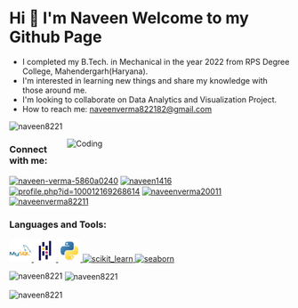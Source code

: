 # Hi 👋 I'm Naveen Welcome to my Github Page
- I completed my B.Tech. in Mechanical in the year 2022 from RPS Degree College, Mahendergarh(Haryana).
- I'm interested in learning new things and share my knowledge with those around me.
- I'm looking to collaborate on Data Analytics and Visualization Project.
- How to reach me: naveenverma822182@gmail.com
<!--
**Naveen8221/Naveen8221** is a ✨ _special_ ✨ repository because its `README.md` (this file) appears on your GitHub profile.

Here are some ideas to get you started:

- 🔭 I’m currently working on ...
- 🌱 I’m currently learning ...
- 👯 I’m looking to collaborate on ...
- 🤔 I’m looking for help with ...
- 💬 Ask me about ...
- 📫 How to reach me: ...
- 😄 Pronouns: ...
- ⚡ Fun fact: ...
-->
<p align="left"> <img src="https://komarev.com/ghpvc/?username=naveen8221&label=Profile%20views&color=0e75b6&style=flat" alt="naveen8221" /> </p>
<img align="right" alt="Coding" width="400" src="https://cdn.dribbble.com/users/1162077/screenshots/3848914/programmer.gif">

<h3 align="left">Connect with me:</h3>
<p align="left">
<a href="https://linkedin.com/in/naveen-verma-5860a0240" target="blank"><img align="center" src="https://raw.githubusercontent.com/rahuldkjain/github-profile-readme-generator/master/src/images/icons/Social/linked-in-alt.svg" alt="naveen-verma-5860a0240" height="30" width="40" /></a>
<a href="https://kaggle.com/naveen1416" target="blank"><img align="center" src="https://raw.githubusercontent.com/rahuldkjain/github-profile-readme-generator/master/src/images/icons/Social/kaggle.svg" alt="naveen1416" height="30" width="40" /></a>
<a href="https://fb.com/profile.php?id=100012169268614" target="blank"><img align="center" src="https://raw.githubusercontent.com/rahuldkjain/github-profile-readme-generator/master/src/images/icons/Social/facebook.svg" alt="profile.php?id=100012169268614" height="30" width="40" /></a>
<a href="https://instagram.com/naveenverma20011" target="blank"><img align="center" src="https://raw.githubusercontent.com/rahuldkjain/github-profile-readme-generator/master/src/images/icons/Social/instagram.svg" alt="naveenverma20011" height="30" width="40" /></a>
<a href="https://www.hackerrank.com/naveenverma82211" target="blank"><img align="center" src="https://raw.githubusercontent.com/rahuldkjain/github-profile-readme-generator/master/src/images/icons/Social/hackerrank.svg" alt="naveenverma82211" height="30" width="40" /></a>
</p>

<h3 align="left">Languages and Tools:</h3>
<p align="left"> <a href="https://www.mysql.com/" target="_blank" rel="noreferrer"> <img src="https://raw.githubusercontent.com/devicons/devicon/master/icons/mysql/mysql-original-wordmark.svg" alt="mysql" width="40" height="40"/> </a> <a href="https://pandas.pydata.org/" target="_blank" rel="noreferrer"> <img src="https://raw.githubusercontent.com/devicons/devicon/2ae2a900d2f041da66e950e4d48052658d850630/icons/pandas/pandas-original.svg" alt="pandas" width="40" height="40"/> </a> <a href="https://www.python.org" target="_blank" rel="noreferrer"> <img src="https://raw.githubusercontent.com/devicons/devicon/master/icons/python/python-original.svg" alt="python" width="40" height="40"/> </a> <a href="https://scikit-learn.org/" target="_blank" rel="noreferrer"> <img src="https://upload.wikimedia.org/wikipedia/commons/0/05/Scikit_learn_logo_small.svg" alt="scikit_learn" width="40" height="40"/> </a> <a href="https://seaborn.pydata.org/" target="_blank" rel="noreferrer"> <img src="https://seaborn.pydata.org/_images/logo-mark-lightbg.svg" alt="seaborn" width="40" height="40"/> </a> </p>

<p><img align="left" src="https://github-readme-stats.vercel.app/api/top-langs?username=naveen8221&show_icons=true&locale=en&layout=compact" alt="naveen8221" /></p>

<p>&nbsp;<img align="center" src="https://github-readme-stats.vercel.app/api?username=naveen8221&show_icons=true&locale=en" alt="naveen8221" /></p>

<p><img align="center" src="https://github-readme-streak-stats.herokuapp.com/?user=naveen8221&" alt="naveen8221" /></p>
